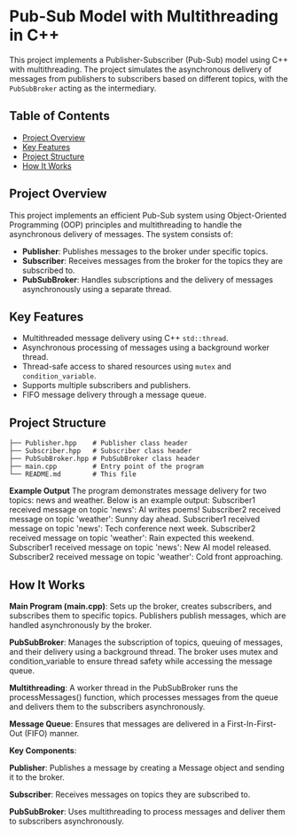 # Pub-Sub Model with Multithreading in C++

This project implements a Publisher-Subscriber (Pub-Sub) model using C++ with multithreading. The project simulates the asynchronous delivery of messages from publishers to subscribers based on different topics, with the `PubSubBroker` acting as the intermediary. 

## Table of Contents
- [Project Overview](#project-overview)
- [Key Features](#key-features)
- [Project Structure](#project-structure)
- [How It Works](#how-it-works)

## Project Overview
This project implements an efficient Pub-Sub system using Object-Oriented Programming (OOP) principles and multithreading to handle the asynchronous delivery of messages. The system consists of:
- **Publisher**: Publishes messages to the broker under specific topics.
- **Subscriber**: Receives messages from the broker for the topics they are subscribed to.
- **PubSubBroker**: Handles subscriptions and the delivery of messages asynchronously using a separate thread.

## Key Features
- Multithreaded message delivery using C++ `std::thread`.
- Asynchronous processing of messages using a background worker thread.
- Thread-safe access to shared resources using `mutex` and `condition_variable`.
- Supports multiple subscribers and publishers.
- FIFO message delivery through a message queue.

## Project Structure
```.
├── Publisher.hpp    # Publisher class header
├── Subscriber.hpp   # Subscriber class header
├── PubSubBroker.hpp # PubSubBroker class header
├── main.cpp         # Entry point of the program
└── README.md        # This file
```
**Example Output**
The program demonstrates message delivery for two topics: news and weather. Below is an example output:
Subscriber1 received message on topic 'news': AI writes poems!
Subscriber2 received message on topic 'weather': Sunny day ahead.
Subscriber1 received message on topic 'news': Tech conference next week.
Subscriber2 received message on topic 'weather': Rain expected this weekend.
Subscriber1 received message on topic 'news': New AI model released.
Subscriber2 received message on topic 'weather': Cold front approaching.

## How It Works
**Main Program (main.cpp)**: Sets up the broker, creates subscribers, and subscribes them to specific topics. Publishers publish messages, which are handled asynchronously by the broker.

**PubSubBroker**: Manages the subscription of topics, queuing of messages, and their delivery using a background thread. The broker uses mutex and condition_variable to ensure thread safety while accessing the message queue.

**Multithreading**: A worker thread in the PubSubBroker runs the processMessages() function, which processes messages from the queue and delivers them to the subscribers asynchronously.

**Message Queue**: Ensures that messages are delivered in a First-In-First-Out (FIFO) manner.

**Key Components**:

**Publisher**: Publishes a message by creating a Message object and sending it to the broker.

**Subscriber**: Receives messages on topics they are subscribed to.

**PubSubBroker**: Uses multithreading to process messages and deliver them to subscribers asynchronously.

